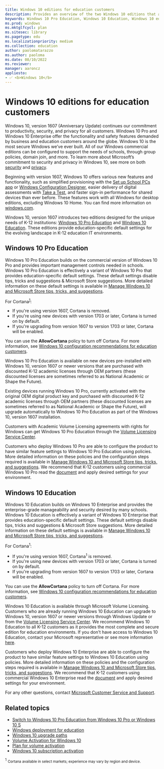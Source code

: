 ```yaml
---
title: Windows 10 editions for education customers
description: Provides an overview of the two Windows 10 editions that are designed for the needs of K-12 institutions.
keywords: Windows 10 Pro Education, Windows 10 Education, Windows 10 editions, education customers
ms.prod: windows
ms.mktglfcycl: plan
ms.sitesec: library
ms.pagetype: edu
ms.localizationpriority: medium
ms.collection: education
author: paolomatarazzo
ms.author: paoloma
ms.date: 08/10/2022
ms.reviewer: 
manager: aaroncz
appliesto:
- ✅ <b>Windows 10</b>
---
```


# Windows 10 editions for education customers

Windows 10, version 1607 (Anniversary Update) continues our commitment to productivity, security, and privacy for all customers. Windows 10 Pro and Windows 10 Enterprise offer the functionality and safety features demanded by business and education customers around the globe. Windows 10 is the most secure Windows we’ve ever built. All of our Windows commercial editions can be configured to support the needs of schools, through group policies, domain join, and more. To learn more about Microsoft’s commitment to security and privacy in Windows 10, see more on both [security](/windows/security/security-foundations) and [privacy](https://go.microsoft.com/fwlink/?LinkId=822620).

Beginning with version 1607, Windows 10 offers various new features and functionality, such as simplified provisioning with the [Set up School PCs app](./use-set-up-school-pcs-app.md) or [Windows Configuration Designer](./set-up-students-pcs-to-join-domain.md), easier delivery of digital assessments with [Take a Test](./take-tests-in-windows-10.md), and faster sign-in performance for shared devices than ever before. These features work with all Windows for desktop editions, excluding Windows 10 Home. You can find more information on [windows.com](https://www.windows.com/).

Windows 10, version 1607 introduces two editions designed for the unique needs of K-12 institutions: [Windows 10 Pro Education](#windows-10-pro-education) and [Windows 10 Education](#windows-10-education). These editions provide education-specific default settings for the evolving landscape in K-12 education IT environments.

## Windows 10 Pro Education

Windows 10 Pro Education builds on the commercial version of Windows 10 Pro and provides important management controls needed in schools. Windows 10 Pro Education is effectively a variant of Windows 10 Pro that provides education-specific default settings. These default settings disable tips, tricks and suggestions & Microsoft Store suggestions. More detailed information on these default settings is available in [Manage Windows 10 and Microsoft Store tips, tricks, and suggestions](/windows/configuration/manage-tips-and-suggestions).

For Cortana<sup>[1](#footnote1)</sup>:
- If you're using version 1607, Cortana is removed.
- If you're using new devices with version 1703 or later, Cortana is turned on by default.
- If you're upgrading from version 1607 to version 1703 or later, Cortana will be enabled.

You can use the **AllowCortana** policy to turn off Cortana. For more information, see [Windows 10 configuration recommendations for education customers](configure-windows-for-education.md).

Windows 10 Pro Education is available on new devices pre-installed with Windows 10, version 1607 or newer versions that are purchased with discounted K-12 academic licenses through OEM partners (these discounted licenses are sometimes referred to as National Academic or Shape the Future).

Existing devices running Windows 10 Pro, currently activated with the original OEM digital product key and purchased with discounted K-12 academic licenses through OEM partners (these discounted licenses are sometimes referred to as National Academic or Shape the Future), will upgrade automatically to Windows 10 Pro Education as part of the Windows 10, version 1607 installation.

Customers with Academic Volume Licensing agreements with rights for Windows can get Windows 10 Pro Education through the [Volume Licensing Service Center](https://www.microsoft.com/Licensing/servicecenter/default.aspx).

Customers who deploy Windows 10 Pro are able to configure the product to have similar feature settings to Windows 10 Pro Education using policies. More detailed information on these policies and the configuration steps required is available in [Manage Windows 10 and Microsoft Store tips, tricks, and suggestions](/windows/configuration/manage-tips-and-suggestions). We recommend that K-12 customers using commercial Windows 10 Pro read the [document](/windows/configuration/manage-tips-and-suggestions) and apply desired settings for your environment.

## Windows 10 Education

Windows 10 Education builds on Windows 10 Enterprise and provides the enterprise-grade manageability and security desired by many schools. Windows 10 Education is effectively a variant of Windows 10 Enterprise that provides education-specific default settings. These default settings disable tips, tricks and suggestions & Microsoft Store suggestions. More detailed information on these default settings is available in [Manage Windows 10 and Microsoft Store tips, tricks, and suggestions](/windows/configuration/manage-tips-and-suggestions).

For Cortana<sup>1</sup>:
- If you're using version 1607, Cortana<sup>1</sup> is removed.
- If you're using new devices with version 1703 or later, Cortana is turned on by default.
- If you're upgrading from version 1607 to version 1703 or later, Cortana will be enabled.

You can use the **AllowCortana** policy to turn off Cortana. For more information, see [Windows 10 configuration recommendations for education customers](configure-windows-for-education.md).

Windows 10 Education is available through Microsoft Volume Licensing. Customers who are already running Windows 10 Education can upgrade to Windows 10, version 1607 or newer versions through Windows Update or from the [Volume Licensing Service Center](https://www.microsoft.com/Licensing/servicecenter/default.aspx). We recommend Windows 10 Education to all K-12 customers as it provides the most complete and secure edition for education environments. If you don't have access to Windows 10 Education, contact your Microsoft representative or see more information [here](https://go.microsoft.com/fwlink/?LinkId=822628).

Customers who deploy Windows 10 Enterprise are able to configure the product to have similar feature settings to Windows 10 Education using policies. More detailed information on these policies and the configuration steps required is available in [Manage Windows 10 and Microsoft Store tips, tricks, and suggestions](/windows/configuration/manage-tips-and-suggestions). We recommend that K-12 customers using commercial Windows 10 Enterprise read the [document](/windows/configuration/manage-tips-and-suggestions) and apply desired settings for your environment.

For any other questions, contact [Microsoft Customer Service and Support](https://support.microsoft.com/en-us).

## Related topics
- [Switch to Windows 10 Pro Education from Windows 10 Pro or Windows 10 S](change-to-pro-education.md)
- [Windows deployment for education](./index.yml)
- [Windows 10 upgrade paths](/windows/deployment/upgrade/windows-10-upgrade-paths)
- [Volume Activation for Windows 10](/windows/deployment/volume-activation/volume-activation-windows-10)
- [Plan for volume activation](/windows/deployment/volume-activation/plan-for-volume-activation-client)
- [Windows 10 subscription activation](/windows/deployment/windows-10-subscription-activation)




<a name="footnote1"></a><sup>1</sup> <small>Cortana available in select markets; experience may vary by region and device.</small>